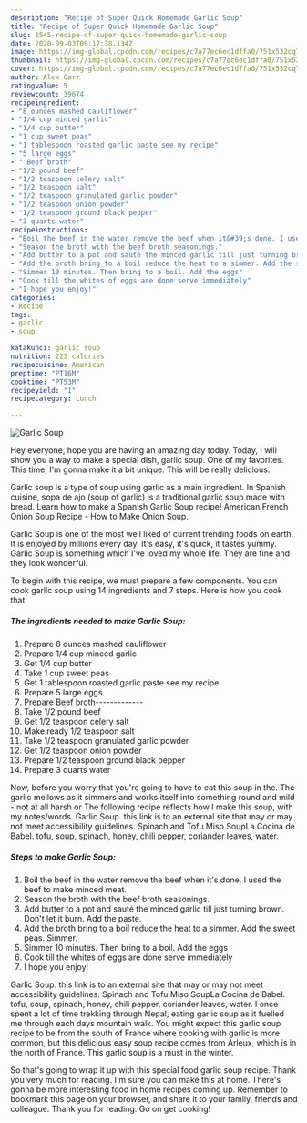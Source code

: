 ```yaml
---
description: "Recipe of Super Quick Homemade Garlic Soup"
title: "Recipe of Super Quick Homemade Garlic Soup"
slug: 1545-recipe-of-super-quick-homemade-garlic-soup
date: 2020-09-03T09:17:38.134Z
image: https://img-global.cpcdn.com/recipes/c7a77ec6ec1dffa0/751x532cq70/garlic-soup-recipe-main-photo.jpg
thumbnail: https://img-global.cpcdn.com/recipes/c7a77ec6ec1dffa0/751x532cq70/garlic-soup-recipe-main-photo.jpg
cover: https://img-global.cpcdn.com/recipes/c7a77ec6ec1dffa0/751x532cq70/garlic-soup-recipe-main-photo.jpg
author: Alex Carr
ratingvalue: 5
reviewcount: 39674
recipeingredient:
- "8 ounces mashed cauliflower"
- "1/4 cup minced garlic"
- "1/4 cup butter"
- "1 cup sweet peas"
- "1 tablespoon roasted garlic paste see my recipe"
- "5 large eggs"
- " Beef broth"
- "1/2 pound beef"
- "1/2 teaspoon celery salt"
- "1/2 teaspoon salt"
- "1/2 teaspoon granulated garlic powder"
- "1/2 teaspoon onion powder"
- "1/2 teaspoon ground black pepper"
- "3 quarts water"
recipeinstructions:
- "Boil the beef in the water remove the beef when it&#39;s done. I used the beef to make minced meat."
- "Season the broth with the beef broth seasonings."
- "Add butter to a pot and sauté the minced garlic till just turning brown. Don&#39;t let it burn. Add the paste."
- "Add the broth bring to a boil reduce the heat to a simmer. Add the sweet peas. Simmer."
- "Simmer 10 minutes. Then bring to a boil. Add the eggs"
- "Cook till the whites of eggs are done serve immediately"
- "I hope you enjoy!"
categories:
- Recipe
tags:
- garlic
- soup

katakunci: garlic soup 
nutrition: 223 calories
recipecuisine: American
preptime: "PT16M"
cooktime: "PT53M"
recipeyield: "1"
recipecategory: Lunch

---
```



![Garlic Soup](https://img-global.cpcdn.com/recipes/c7a77ec6ec1dffa0/751x532cq70/garlic-soup-recipe-main-photo.jpg)

Hey everyone, hope you are having an amazing day today. Today, I will show you a way to make a special dish, garlic soup. One of my favorites. This time, I'm gonna make it a bit unique. This will be really delicious.

Garlic soup is a type of soup using garlic as a main ingredient. In Spanish cuisine, sopa de ajo (soup of garlic) is a traditional garlic soup made with bread. Learn how to make a Spanish Garlic Soup recipe! American French Onion Soup Recipe - How to Make Onion Soup.

Garlic Soup is one of the most well liked of current trending foods on earth. It is enjoyed by millions every day. It's easy, it's quick, it tastes yummy. Garlic Soup is something which I've loved my whole life. They are fine and they look wonderful.


To begin with this recipe, we must prepare a few components. You can cook garlic soup using 14 ingredients and 7 steps. Here is how you cook that.

<!--inarticleads1-->

##### The ingredients needed to make Garlic Soup:

1. Prepare 8 ounces mashed cauliflower
1. Prepare 1/4 cup minced garlic
1. Get 1/4 cup butter
1. Take 1 cup sweet peas
1. Get 1 tablespoon roasted garlic paste see my recipe
1. Prepare 5 large eggs
1. Prepare  Beef broth-------------
1. Take 1/2 pound beef
1. Get 1/2 teaspoon celery salt
1. Make ready 1/2 teaspoon salt
1. Take 1/2 teaspoon granulated garlic powder
1. Get 1/2 teaspoon onion powder
1. Prepare 1/2 teaspoon ground black pepper
1. Prepare 3 quarts water


Now, before you worry that you&#39;re going to have to eat this soup in the. The garlic mellows as it simmers and works itself into something round and mild - not at all harsh or The following recipe reflects how I make this soup, with my notes/words. Garlic Soup. this link is to an external site that may or may not meet accessibility guidelines. Spinach and Tofu Miso SoupLa Cocina de Babel. tofu, soup, spinach, honey, chili pepper, coriander leaves, water. 

<!--inarticleads2-->

##### Steps to make Garlic Soup:

1. Boil the beef in the water remove the beef when it&#39;s done. I used the beef to make minced meat.
1. Season the broth with the beef broth seasonings.
1. Add butter to a pot and sauté the minced garlic till just turning brown. Don&#39;t let it burn. Add the paste.
1. Add the broth bring to a boil reduce the heat to a simmer. Add the sweet peas. Simmer.
1. Simmer 10 minutes. Then bring to a boil. Add the eggs
1. Cook till the whites of eggs are done serve immediately
1. I hope you enjoy!


Garlic Soup. this link is to an external site that may or may not meet accessibility guidelines. Spinach and Tofu Miso SoupLa Cocina de Babel. tofu, soup, spinach, honey, chili pepper, coriander leaves, water. I once spent a lot of time trekking through Nepal, eating garlic soup as it fuelled me through each days mountain walk. You might expect this garlic soup recipe to be from the south of France where cooking with garlic is more common, but this delicious easy soup recipe comes from Arleux, which is in the north of France. This garlic soup is a must in the winter. 

So that's going to wrap it up with this special food garlic soup recipe. Thank you very much for reading. I'm sure you can make this at home. There's gonna be more interesting food in home recipes coming up. Remember to bookmark this page on your browser, and share it to your family, friends and colleague. Thank you for reading. Go on get cooking!
